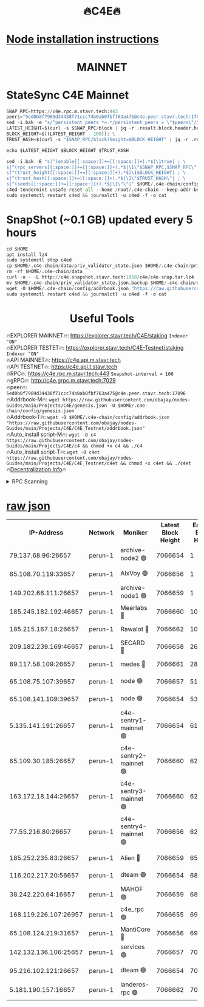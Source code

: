 <h1 align="center"> 🔥C4E🔥</h1>

[Node installation instructions](https://github.com/obajay/nodes-Guides/tree/main/Projects/C4E)
=

<h1 align="center"> MAINNET</h1>

# StateSync C4E Mainnet
```python
SNAP_RPC=https://c4e.rpc.m.stavr.tech:443
peers="5ed0b8f7989d34438f71ccc74b0ab0fbf763a475@c4e.peer.stavr.tech:17096"
sed -i.bak -e "s/^persistent_peers *=.*/persistent_peers = \"$peers\"/" $HOME/.c4e-chain/config/config.toml
LATEST_HEIGHT=$(curl -s $SNAP_RPC/block | jq -r .result.block.header.height); \
BLOCK_HEIGHT=$((LATEST_HEIGHT - 100)); \
TRUST_HASH=$(curl -s "$SNAP_RPC/block?height=$BLOCK_HEIGHT" | jq -r .result.block_id.hash)

echo $LATEST_HEIGHT $BLOCK_HEIGHT $TRUST_HASH

sed -i.bak -E "s|^(enable[[:space:]]+=[[:space:]]+).*$|\1true| ; \
s|^(rpc_servers[[:space:]]+=[[:space:]]+).*$|\1\"$SNAP_RPC,$SNAP_RPC\"| ; \
s|^(trust_height[[:space:]]+=[[:space:]]+).*$|\1$BLOCK_HEIGHT| ; \
s|^(trust_hash[[:space:]]+=[[:space:]]+).*$|\1\"$TRUST_HASH\"| ; \
s|^(seeds[[:space:]]+=[[:space:]]+).*$|\1\"\"|" $HOME/.c4e-chain/config/config.toml
c4ed tendermint unsafe-reset-all --home /root/.c4e-chain --keep-addr-book
sudo systemctl restart c4ed && journalctl -u c4ed -f -o cat
```
# SnapShot (~0.1 GB) updated every 5 hours
```python
cd $HOME
apt install lz4
sudo systemctl stop c4ed
cp $HOME/.c4e-chain/data/priv_validator_state.json $HOME/.c4e-chain/priv_validator_state.json.backup
rm -rf $HOME/.c4e-chain/data
curl -o - -L http://c4e.snapshot.stavr.tech:1018/c4e/c4e-snap.tar.lz4 | lz4 -c -d - | tar -x -C $HOME/.c4e-chain --strip-components 2
mv $HOME/.c4e-chain/priv_validator_state.json.backup $HOME/.c4e-chain/data/priv_validator_state.json
wget -O $HOME/.c4e-chain/config/addrbook.json "https://raw.githubusercontent.com/obajay/nodes-Guides/main/Projects/C4E/addrbook.json"
sudo systemctl restart c4ed && journalctl -u c4ed -f -o cat
```
 <h1 align="center"> Useful Tools</h1>

🔥EXPLORER MAINNET🔥:  https://explorer.stavr.tech/C4E/staking            `Indexer "ON"` \
🔥EXPLORER TESTET🔥:   https://explorer.stavr.tech/C4E-Testnet/staking     `Indexer "ON"` \
🔥API MAINNET🔥:       https://c4e.api.m.stavr.tech \
🔥API TESTNET🔥:       https://c4e.api.t.stavr.tech \
🔥RPC🔥:               https://c4e.rpc.m.stavr.tech:443                  `Snapshot-interval = 100` \
🔥gRPC🔥:              http://c4e.grpc.m.stavr.tech:7029 \
🔥peer🔥:              `5ed0b8f7989d34438f71ccc74b0ab0fbf763a475@c4e.peer.stavr.tech:17096` \
🔥Addrbook-M🔥:    ```wget https://raw.githubusercontent.com/obajay/nodes-Guides/main/Projects/C4E/genesis.json -O $HOME/.c4e-chain/config/genesis.json``` \
🔥Addrbook-T🔥:    ```wget -O $HOME/.c4e-chain/config/addrbook.json "https://raw.githubusercontent.com/obajay/nodes-Guides/main/Projects/C4E/C4E_Testnet/addrbook.json"``` \
🔥Auto_install script-M🔥: ```wget -O c4 https://raw.githubusercontent.com/obajay/nodes-Guides/main/Projects/C4E/c4 && chmod +x c4 && ./c4``` \
🔥Auto_install script-T🔥: ```wget -O c4et https://raw.githubusercontent.com/obajay/nodes-Guides/main/Projects/C4E/C4E_Testnet/c4et && chmod +x c4et && ./c4et``` \
🔥[Decentralization Info](https://github.com/obajay/StateSync-snapshots/tree/main/Projects/C4E/Decentralization)🔥




<details>
<summary>RPC Scanning</summary>

<h2 align="center"> We scan nodes in real time every 4 hours. And we provide the final result of RPC endpoints.
We cannot influence the operation of these nodes in any way. </h2>


```python
If Voting Power is higher than 0 --> then the Node is a validator of the network and may be subject to attack and be a potential threat to the chain.
```
```python
We marked such validators with a red symbol
```

</details>

[raw json](https://rpc-check.c4e.stavr.tech/c4e/rpc-c4e-result.json)
=



<table><tr><th>IP-Address</th><th>Network</th><th>Moniker</th><th>Latest Block Height</th><th>Earliest Block Height</th><th>Catching Up</th><th>Tx Index</th><th>Voting Power</th><th>Scan Time</th></tr><tr><td>79.137.68.96:26657</td><td>perun-1</td><td>archive-node2 🟢</td><td>7066654</td><td>1</td><td>False</td><td>on</td><td>0</td><td>2024-02-07T03:49:52.656799113UTC</td></tr><tr><td>65.108.70.119:33657</td><td>perun-1</td><td>AlxVoy 🟢</td><td>7066656</td><td>1</td><td>False</td><td>on</td><td>0</td><td>2024-02-07T03:50:06.615582415UTC</td></tr><tr><td>149.202.66.111:26657</td><td>perun-1</td><td>archive-node1 🟢</td><td>7066659</td><td>1</td><td>False</td><td>on</td><td>0</td><td>2024-02-07T03:50:22.918114019UTC</td></tr><tr><td>185.245.182.192:46657</td><td>perun-1</td><td>Meerlabs 🔴</td><td>7066660</td><td>1051501</td><td>False</td><td>on</td><td>527310</td><td>2024-02-07T03:50:28.055358911UTC</td></tr><tr><td>185.215.167.18:26657</td><td>perun-1</td><td>Rawalot 🔴</td><td>7066662</td><td>1090501</td><td>False</td><td>on</td><td>701423</td><td>2024-02-07T03:50:40.025941463UTC</td></tr><tr><td>209.182.239.169:46657</td><td>perun-1</td><td>SECARD 🔴</td><td>7066658</td><td>2616101</td><td>False</td><td>off</td><td>1136703</td><td>2024-02-07T03:50:18.170534264UTC</td></tr><tr><td>89.117.58.109:26657</td><td>perun-1</td><td>medes 🔴</td><td>7066661</td><td>2826001</td><td>False</td><td>off</td><td>1484927</td><td>2024-02-07T03:50:35.195298220UTC</td></tr><tr><td>65.108.75.107:39657</td><td>perun-1</td><td>node 🟢</td><td>7066657</td><td>5198801</td><td>False</td><td>on</td><td>0</td><td>2024-02-07T03:50:09.316213306UTC</td></tr><tr><td>65.108.141.109:39657</td><td>perun-1</td><td>node 🟢</td><td>7066654</td><td>5303301</td><td>False</td><td>on</td><td>0</td><td>2024-02-07T03:49:55.050219913UTC</td></tr><tr><td>5.135.141.191:26657</td><td>perun-1</td><td>c4e-sentry1-mainnet 🟢</td><td>7066654</td><td>6198001</td><td>False</td><td>on</td><td>0</td><td>2024-02-07T03:49:51.648955622UTC</td></tr><tr><td>65.109.30.185:26657</td><td>perun-1</td><td>c4e-sentry2-mainnet 🟢</td><td>7066660</td><td>6238301</td><td>False</td><td>on</td><td>0</td><td>2024-02-07T03:50:27.736287516UTC</td></tr><tr><td>163.172.18.144:26657</td><td>perun-1</td><td>c4e-sentry3-mainnet 🟢</td><td>7066660</td><td>6239001</td><td>False</td><td>on</td><td>0</td><td>2024-02-07T03:50:28.725795487UTC</td></tr><tr><td>77.55.216.80:26657</td><td>perun-1</td><td>c4e-sentry4-mainnet 🟢</td><td>7066656</td><td>6241001</td><td>False</td><td>on</td><td>0</td><td>2024-02-07T03:50:06.293234348UTC</td></tr><tr><td>185.252.235.83:26657</td><td>perun-1</td><td>Alien 🔴</td><td>7066659</td><td>6502501</td><td>False</td><td>on</td><td>1136761</td><td>2024-02-07T03:50:23.218587522UTC</td></tr><tr><td>116.202.217.20:56657</td><td>perun-1</td><td>dteam 🟢</td><td>7066654</td><td>6800901</td><td>False</td><td>on</td><td>0</td><td>2024-02-07T03:49:51.903711424UTC</td></tr><tr><td>38.242.220.64:16657</td><td>perun-1</td><td>MAHOF 🟢</td><td>7066659</td><td>6885501</td><td>False</td><td>on</td><td>0</td><td>2024-02-07T03:50:20.548163293UTC</td></tr><tr><td>168.119.226.107:26957</td><td>perun-1</td><td>c4e_rpc 🟢</td><td>7066655</td><td>6966655</td><td>False</td><td>on</td><td>0</td><td>2024-02-07T03:49:59.449758076UTC</td></tr><tr><td>65.108.124.219:31657</td><td>perun-1</td><td>MantiCore 🔴</td><td>7066656</td><td>6966656</td><td>False</td><td>off</td><td>193363</td><td>2024-02-07T03:50:05.916157980UTC</td></tr><tr><td>142.132.136.106:25657</td><td>perun-1</td><td>services 🟢</td><td>7066657</td><td>7012001</td><td>False</td><td>on</td><td>0</td><td>2024-02-07T03:50:08.903728454UTC</td></tr><tr><td>95.216.102.121:26657</td><td>perun-1</td><td>dteam 🟢</td><td>7066654</td><td>7058001</td><td>False</td><td>on</td><td>0</td><td>2024-02-07T03:49:52.295658487UTC</td></tr><tr><td>5.181.190.157:16657</td><td>perun-1</td><td>landeros-rpc 🟢</td><td>7066662</td><td>7066001</td><td>False</td><td>on</td><td>0</td><td>2024-02-07T03:50:39.665119917UTC</td></tr></table>
